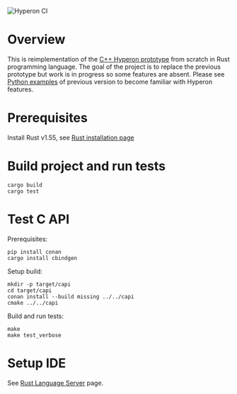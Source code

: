 ![Hyperon CI](https://github.com/trueagi-io/hyperon-experimental/actions/workflows/ci.yml/badge.svg)

# Overview

This is reimplementation of the [C++ Hyperon prototype](https://github.com/trueagi-io/hyperon) from scratch in Rust programming language.
The goal of the project is to replace the previous prototype but work is in progress so some features are absent.
Please see [Python examples](https://github.com/trueagi-io/hyperon/tree/master/python/tests) of previous version to become familiar with Hyperon features.

# Prerequisites

Install Rust v1.55, see [Rust installation
page](https://www.rust-lang.org/tools/install)

# Build project and run tests

```
cargo build
cargo test
```

# Test C API

Prerequisites:
```
pip install conan
cargo install cbindgen
```

Setup build:
```
mkdir -p target/capi
cd target/capi
conan install --build missing ../../capi
cmake ../../capi
```

Build and run tests:
```
make
make test_verbose
```

# Setup IDE

See [Rust Language Server](https://github.com/rust-lang/rls) page.
